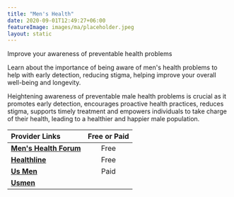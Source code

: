 ```yaml
---
title: "Men's Health"
date: 2020-09-01T12:49:27+06:00
featureImage: images/ma/placeholder.jpeg
layout: static
---
```


Improve your awareness of preventable health problems

Learn about the importance of being aware of men's health problems to help with early detection, reducing stigma, helping improve your overall well-being and longevity.

Heightening awareness of preventable male health problems is crucial as it promotes early detection, encourages proactive health practices, reduces stigma, supports timely treatment and empowers individuals to take charge of their health, leading to a healthier and happier male population.

| Provider Links      | Free or Paid  |  
| :-----------          | :--------------:      |  
| [**Men's Health Forum**](https://www.menshealthforum.org.uk/) | Free | 
| [**Healthline**](https://www.healthline.com/health/top-10-health-risks-for-men#whats-next) | Free | 
| [**Us Men**](https://www.awin1.com/cread.php?awinmid=44125&awinaffid=1198638&ued=https%3A%2F%2Fusmen.co.uk%2F) | Paid | 
| [**Usmen**](https://usmen.co.uk/) |  | 
  

<br/><br/>






